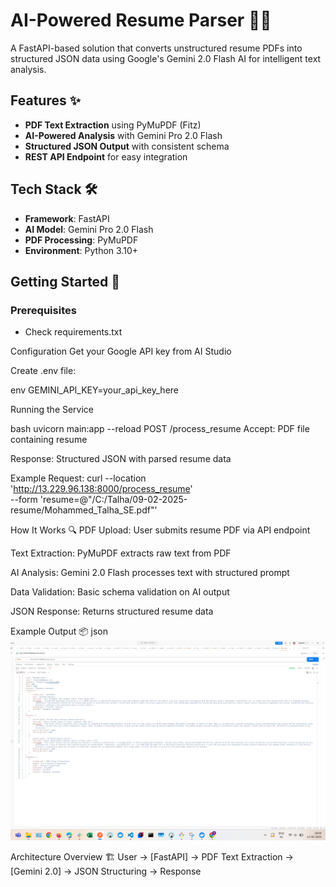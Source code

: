 # AI-Powered Resume Parser 🧠📄

A FastAPI-based solution that converts unstructured resume PDFs into structured JSON data using Google's Gemini 2.0 Flash AI for intelligent text analysis.

## Features ✨

- **PDF Text Extraction** using PyMuPDF (Fitz)
- **AI-Powered Analysis** with Gemini Pro 2.0 Flash
- **Structured JSON Output** with consistent schema
- **REST API Endpoint** for easy integration

## Tech Stack 🛠️

- **Framework**: FastAPI
- **AI Model**: Gemini Pro 2.0 Flash
- **PDF Processing**: PyMuPDF
- **Environment**: Python 3.10+

## Getting Started 🚀

### Prerequisites

- Check requirements.txt

Configuration
Get your Google API key from AI Studio

Create .env file:

env
GEMINI_API_KEY=your_api_key_here

Running the Service

bash
uvicorn main:app --reload
POST /process_resume
Accept: PDF file containing resume

Response: Structured JSON with parsed resume data

Example Request:
curl --location 'http://13.229.96.138:8000/process_resume' \
--form 'resume=@"/C:/Talha/09-02-2025-resume/Mohammed_Talha_SE.pdf"'

How It Works 🔍
PDF Upload: User submits resume PDF via API endpoint

Text Extraction: PyMuPDF extracts raw text from PDF

AI Analysis: Gemini 2.0 Flash processes text with structured prompt

Data Validation: Basic schema validation on AI output

JSON Response: Returns structured resume data

Example Output 📦
json
![Response demo image](images/demo2.png)

Architecture Overview 🏗️
User -> [FastAPI] -> PDF Text Extraction -> [Gemini 2.0] -> JSON Structuring -> Response
